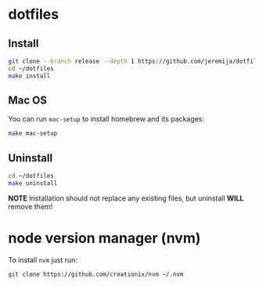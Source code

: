 # dotfiles

## Install

```bash
git clone --branch release --depth 1 https://github.com/jeremija/dotfiles ~/dotfiles
cd ~/dotfiles
make install
```

## Mac OS

You can run `mac-setup` to install homebrew and its packages:

```bash
make mac-setup
```

## Uninstall

```bash
cd ~/dotfiles
make uninstall
```

**NOTE** Installation should not replace any existing files, but uninstall **WILL** remove them!

# node version manager (nvm)

To install `nvm` just run:

```bash
git clone https://github.com/creationix/nvm ~/.nvm
```
